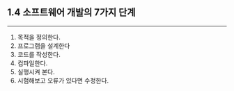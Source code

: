 ## 1.4 소프트웨어 개발의 7가지 단계

---

1. 목적을 정의한다.
2. 프로그램을 설계한다
3. 코드를 작성한다.
4. 컴파일한다.
5. 실행시켜 본다.
6. 시험해보고 오류가 있다면 수정한다.
